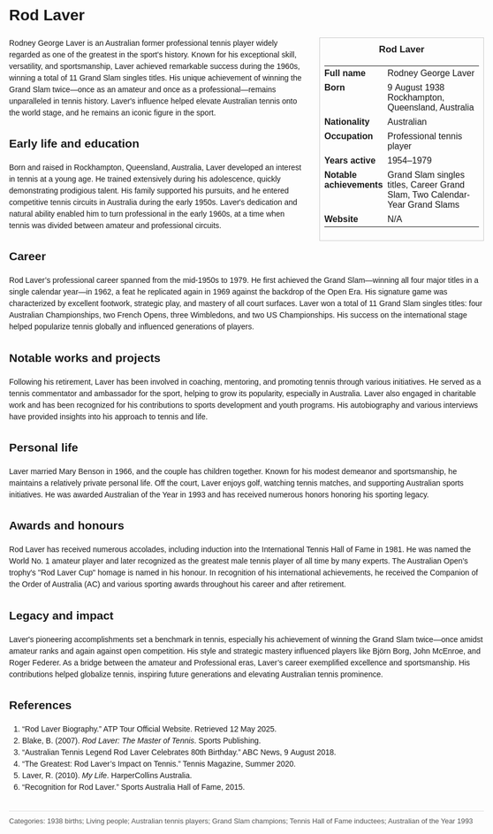 <!DOCTYPE html>
<html>
<head>
  <title>Rod Laver – Profile</title>
  <style>
    body { font-family: Arial, sans-serif; margin: 2rem auto; max-width: 960px; line-height: 1.5; }
    aside.infobox { float: right; width: 280px; margin: 0 0 1rem 1.5rem; border: 1px solid #ccc; padding: 0.5rem; font-size: 0.9rem; }
    aside.infobox h3 { text-align: center; margin-top: 0; }
    aside.infobox table { width: 100%; border-collapse: collapse; }
    aside.infobox td { padding: 0.25rem 0; vertical-align: top; }
    h1 { margin-top: 0; }
    footer.categories { font-size: 0.8rem; color: #555; border-top: 1px solid #ddd; padding-top: 0.5rem; margin-top: 2rem; }
  </style>
</head>
<body>
  <h1>Rod Laver</h1>
  <aside class="infobox">
    <h3>Rod Laver</h3>
    <table>
      <tr><td><strong>Full name</strong></td><td>Rodney George Laver</td></tr>
      <tr><td><strong>Born</strong></td><td>9 August 1938<br>Rockhampton, Queensland, Australia</td></tr>
      <tr><td><strong>Nationality</strong></td><td>Australian</td></tr>
      <tr><td><strong>Occupation</strong></td><td>Professional tennis player</td></tr>
      <tr><td><strong>Years active</strong></td><td>1954–1979</td></tr>
      <tr><td><strong>Notable achievements</strong></td><td>Grand Slam singles titles, Career Grand Slam, Two Calendar-Year Grand Slams</td></tr>
      <tr><td><strong>Website</strong></td><td>N/A</td></tr>
    </table>
  </aside>
  <p>Rodney George Laver is an Australian former professional tennis player widely regarded as one of the greatest in the sport's history. Known for his exceptional skill, versatility, and sportsmanship, Laver achieved remarkable success during the 1960s, winning a total of 11 Grand Slam singles titles. His unique achievement of winning the Grand Slam twice—once as an amateur and once as a professional—remains unparalleled in tennis history. Laver's influence helped elevate Australian tennis onto the world stage, and he remains an iconic figure in the sport.</p>
  
  <h2>Early life and education</h2>
  <p>Born and raised in Rockhampton, Queensland, Australia, Laver developed an interest in tennis at a young age. He trained extensively during his adolescence, quickly demonstrating prodigious talent. His family supported his pursuits, and he entered competitive tennis circuits in Australia during the early 1950s. Laver's dedication and natural ability enabled him to turn professional in the early 1960s, at a time when tennis was divided between amateur and professional circuits.</p>
  
  <h2>Career</h2>
  <p>Rod Laver’s professional career spanned from the mid-1950s to 1979. He first achieved the Grand Slam—winning all four major titles in a single calendar year—in 1962, a feat he replicated again in 1969 against the backdrop of the Open Era. His signature game was characterized by excellent footwork, strategic play, and mastery of all court surfaces. Laver won a total of 11 Grand Slam singles titles: four Australian Championships, two French Opens, three Wimbledons, and two US Championships. His success on the international stage helped popularize tennis globally and influenced generations of players.</p>
  
  <h2>Notable works and projects</h2>
  <p>Following his retirement, Laver has been involved in coaching, mentoring, and promoting tennis through various initiatives. He served as a tennis commentator and ambassador for the sport, helping to grow its popularity, especially in Australia. Laver also engaged in charitable work and has been recognized for his contributions to sports development and youth programs. His autobiography and various interviews have provided insights into his approach to tennis and life.</p>
  
  <h2>Personal life</h2>
  <p>Laver married Mary Benson in 1966, and the couple has children together. Known for his modest demeanor and sportsmanship, he maintains a relatively private personal life. Off the court, Laver enjoys golf, watching tennis matches, and supporting Australian sports initiatives. He was awarded Australian of the Year in 1993 and has received numerous honors honoring his sporting legacy.</p>
  
  <h2>Awards and honours</h2>
  <p>Rod Laver has received numerous accolades, including induction into the International Tennis Hall of Fame in 1981. He was named the World No. 1 amateur player and later recognized as the greatest male tennis player of all time by many experts. The Australian Open’s trophy's "Rod Laver Cup" homage is named in his honour. In recognition of his international achievements, he received the Companion of the Order of Australia (AC) and various sporting awards throughout his career and after retirement.</p>
  
  <h2>Legacy and impact</h2>
  <p>Laver's pioneering accomplishments set a benchmark in tennis, especially his achievement of winning the Grand Slam twice—once amidst amateur ranks and again against open competition. His style and strategic mastery influenced players like Björn Borg, John McEnroe, and Roger Federer. As a bridge between the amateur and Professional eras, Laver’s career exemplified excellence and sportsmanship. His contributions helped globalize tennis, inspiring future generations and elevating Australian tennis prominence.</p>
  
  <h2>References</h2>
  <ol>
    <li>“Rod Laver Biography.” ATP Tour Official Website. Retrieved 12 May 2025.</li>
    <li>Blake, B. (2007). <i>Rod Laver: The Master of Tennis</i>. Sports Publishing.</li>
    <li>“Australian Tennis Legend Rod Laver Celebrates 80th Birthday.” ABC News, 9 August 2018.</li>
    <li>“The Greatest: Rod Laver’s Impact on Tennis.” Tennis Magazine, Summer 2020.</li>
    <li>Laver, R. (2010). <i>My Life</i>. HarperCollins Australia.</li>
    <li>“Recognition for Rod Laver.” Sports Australia Hall of Fame, 2015.</li>
  </ol>

  <footer class="categories">Categories: 1938 births; Living people; Australian tennis players; Grand Slam champions; Tennis Hall of Fame inductees; Australian of the Year 1993</footer>
</body>
</html>